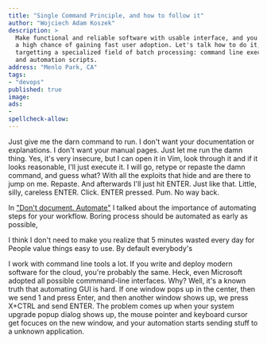 ```yaml
---
title: "Single Command Principle, and how to follow it"
author: "Wojciech Adam Koszek"
description: >
  Make functional and reliable software with usable interface, and you have
  a high chance of gaining fast user adoption. Let's talk how to do it,
  targetting a specialized field of batch processing: command line execution
  and automation scripts.
address: "Menlo Park, CA"
tags:
- "devops"
published: true
image: 
ads:
-
spellcheck-allow:
---
```


Just give me the darn command to run.
I don't want your documentation or explanations.
I don't want your manual pages.
Just let me run the damn thing.
Yes, it's very insecure, but I can open it in Vim, look through it and if
it looks reasonable, I'll just execute it.
I will go, retype or repaste the damn command, and guess what?
With all the exploits that hide and are there to jump on me.
Repaste.
And afterwards I'll just hit ENTER.
Just like that.
Little, silly, careless ENTER.
Click.
ENTER pressed.
Pum.
No way back.

In ["Don't document. Automate"][] I talked about the importance of automating
steps for your workflow. Boring process should be automated as early as
possible,

I think I don't need to make you realize that 5
minutes wasted every day for 
People value things easy to use.
By default everybody's 

["Don't document. Automate"]: asd

I work with command line tools a lot.
If you write and deploy modern software for the cloud, you're probably the
same.
Heck, even Microsoft adopted all possible commmand-line interfaces.
Why? Well, it's a known truth that automating GUI is hard. If one window pops
up in the center, then we send 1 and press Enter, and then another window
shows up, we press X+CTRL and send ENTER. The problem comes up when your
system upgrade popup dialog shows up, the mouse pointer and keyboard cursor
get focuces on the new window, and your automation starts sending stuff to a
unknown application.

